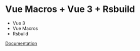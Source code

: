 # Vue Macros + Vue 3 + Rsbuild

- Vue 3
- Vue Macros
- Rsbuild

[Documentation](https://vue-macros.dev/)

